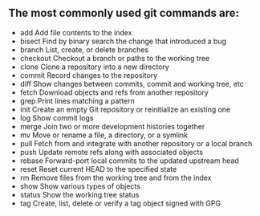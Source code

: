 ## The most commonly used git commands are:
*   add        Add file contents to the index
*   bisect     Find by binary search the change that introduced a bug
*   branch     List, create, or delete branches
*   checkout   Checkout a branch or paths to the working tree
*   clone      Clone a repository into a new directory
*   commit     Record changes to the repository
*   diff       Show changes between commits, commit and working tree, etc
*   fetch      Download objects and refs from another repository
*   grep       Print lines matching a pattern
*   init       Create an empty Git repository or reinitialize an existing one
*   log        Show commit logs
*   merge      Join two or more development histories together
*   mv         Move or rename a file, a directory, or a symlink
*   pull       Fetch from and integrate with another repository or a local branch
*   push       Update remote refs along with associated objects
*   rebase     Forward-port local commits to the updated upstream head
*   reset      Reset current HEAD to the specified state
*   rm         Remove files from the working tree and from the index
*   show       Show various types of objects
*   status     Show the working tree status
*   tag        Create, list, delete or verify a tag object signed with GPG

